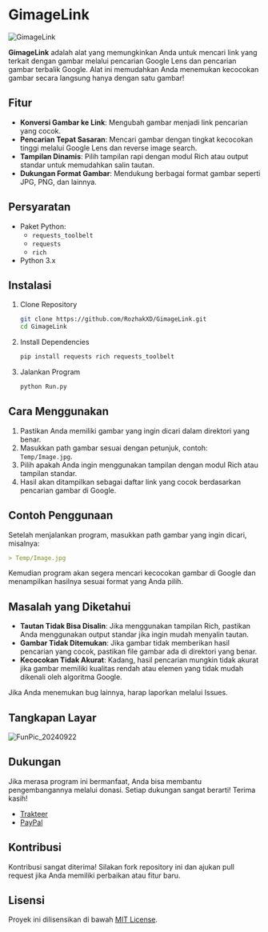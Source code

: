 # GimageLink
![GimageLink](https://github.com/user-attachments/assets/aa1b0215-5416-4646-88c6-5579d3279c39)

**GimageLink** adalah alat yang memungkinkan Anda untuk mencari link yang terkait dengan gambar melalui pencarian Google Lens dan pencarian gambar terbalik Google. Alat ini memudahkan Anda menemukan kecocokan gambar secara langsung hanya dengan satu gambar!

## Fitur
- **Konversi Gambar ke Link**: Mengubah gambar menjadi link pencarian yang cocok.
- **Pencarian Tepat Sasaran**: Mencari gambar dengan tingkat kecocokan tinggi melalui Google Lens dan reverse image search.
- **Tampilan Dinamis**: Pilih tampilan rapi dengan modul Rich atau output standar untuk memudahkan salin tautan.
- **Dukungan Format Gambar**: Mendukung berbagai format gambar seperti JPG, PNG, dan lainnya.

## Persyaratan
- Paket Python:
    - `requests_toolbelt`
    - `requests`
    - `rich`
- Python 3.x

## Instalasi
1. Clone Repository
    ```bash
    git clone https://github.com/RozhakXD/GimageLink.git
    cd GimageLink
    ```
3. Install Dependencies
    ```bash
    pip install requests rich requests_toolbelt
    ```
4. Jalankan Program
   ```bash
   python Run.py
   ```

## Cara Menggunakan
1. Pastikan Anda memiliki gambar yang ingin dicari dalam direktori yang benar.
2. Masukkan path gambar sesuai dengan petunjuk, contoh: `Temp/Image.jpg`.
3. Pilih apakah Anda ingin menggunakan tampilan dengan modul Rich atau tampilan standar.
4. Hasil akan ditampilkan sebagai daftar link yang cocok berdasarkan pencarian gambar di Google.

## Contoh Penggunaan
Setelah menjalankan program, masukkan path gambar yang ingin dicari, misalnya:

```markdown
> Temp/Image.jpg
```

Kemudian program akan segera mencari kecocokan gambar di Google dan menampilkan hasilnya sesuai format yang Anda pilih.

## Masalah yang Diketahui
- **Tautan Tidak Bisa Disalin**: Jika menggunakan tampilan Rich, pastikan Anda menggunakan output standar jika ingin mudah menyalin tautan.
- **Gambar Tidak Ditemukan**: Jika gambar tidak memberikan hasil pencarian yang cocok, pastikan file gambar ada di direktori yang benar.
- **Kecocokan Tidak Akurat**: Kadang, hasil pencarian mungkin tidak akurat jika gambar memiliki kualitas rendah atau elemen yang tidak mudah dikenali oleh algoritma Google.

Jika Anda menemukan bug lainnya, harap laporkan melalui Issues.

## Tangkapan Layar
![FunPic_20240922](https://github.com/user-attachments/assets/073b152d-f17f-4ae3-b4c4-45b42d5200ab)

## Dukungan
Jika merasa program ini bermanfaat, Anda bisa membantu pengembangannya melalui donasi. Setiap dukungan sangat berarti! Terima kasih!

- [Trakteer](https://trakteer.id/rozhak_official/tip)
- [PayPal](https://paypal.me/rozhak9)

## Kontribusi
Kontribusi sangat diterima! Silakan fork repository ini dan ajukan pull request jika Anda memiliki perbaikan atau fitur baru.

## Lisensi
Proyek ini dilisensikan di bawah [MIT License](https://github.com/RozhakXD/GimageLink?tab=MIT-1-ov-file).
